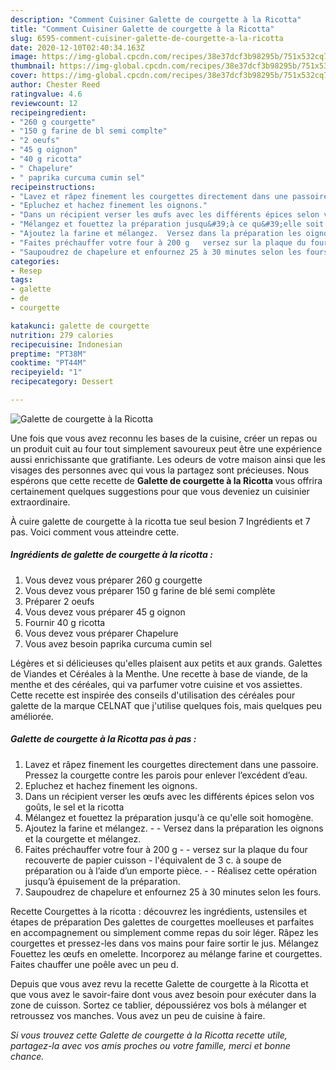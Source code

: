 ```yaml
---
description: "Comment Cuisiner Galette de courgette à la Ricotta"
title: "Comment Cuisiner Galette de courgette à la Ricotta"
slug: 6595-comment-cuisiner-galette-de-courgette-a-la-ricotta
date: 2020-12-10T02:40:34.163Z
image: https://img-global.cpcdn.com/recipes/38e37dcf3b98295b/751x532cq70/galette-de-courgette-a-la-ricotta-photo-principale-de-la-recette.jpg
thumbnail: https://img-global.cpcdn.com/recipes/38e37dcf3b98295b/751x532cq70/galette-de-courgette-a-la-ricotta-photo-principale-de-la-recette.jpg
cover: https://img-global.cpcdn.com/recipes/38e37dcf3b98295b/751x532cq70/galette-de-courgette-a-la-ricotta-photo-principale-de-la-recette.jpg
author: Chester Reed
ratingvalue: 4.6
reviewcount: 12
recipeingredient:
- "260 g courgette"
- "150 g farine de bl semi complte"
- "2 oeufs"
- "45 g oignon"
- "40 g ricotta"
- " Chapelure"
- " paprika curcuma cumin sel"
recipeinstructions:
- "Lavez et râpez finement les courgettes directement dans une passoire. Pressez la courgette contre les parois pour enlever l’excédent d’eau."
- "Epluchez et hachez finement les oignons."
- "Dans un récipient verser les œufs avec les différents épices selon vos goûts, le sel et la ricotta"
- "Mélangez et fouettez la préparation jusqu&#39;à ce qu&#39;elle soit homogène."
- "Ajoutez la farine et mélangez.  Versez dans la préparation les oignons et la courgette et mélangez."
- "Faites préchauffer votre four à 200 g   versez sur la plaque du four recouverte de papier cuisson  l&#39;équivalent de 3 c. à soupe de préparation ou à l’aide d’un emporte pièce.   Réalisez cette opération jusqu’à épuisement de la préparation."
- "Saupoudrez de chapelure et enfournez 25 à 30 minutes selon les fours."
categories:
- Resep
tags:
- galette
- de
- courgette

katakunci: galette de courgette 
nutrition: 279 calories
recipecuisine: Indonesian
preptime: "PT38M"
cooktime: "PT44M"
recipeyield: "1"
recipecategory: Dessert

---
```



![Galette de courgette à la Ricotta](https://img-global.cpcdn.com/recipes/38e37dcf3b98295b/751x532cq70/galette-de-courgette-a-la-ricotta-photo-principale-de-la-recette.jpg)

Une fois que vous avez reconnu les bases de la cuisine, créer un repas ou un produit cuit au four tout simplement savoureux peut être une expérience aussi enrichissante que gratifiante. Les odeurs de votre maison ainsi que les visages des personnes avec qui vous la partagez sont précieuses. Nous espérons que cette recette de <strong> Galette de courgette à la Ricotta </strong> vous offrira certainement quelques suggestions pour que vous deveniez un cuisinier extraordinaire.

<!--inarticleads1-->

À cuire galette de courgette à la ricotta tue seul besion 7 Ingrédients et 7 pas. Voici comment vous atteindre cette.

##### Ingrédients de galette de courgette à la ricotta :

1. Vous devez vous préparer 260 g courgette
1. Vous devez vous préparer 150 g farine de blé semi complète
1. Préparer 2 oeufs
1. Vous devez vous préparer 45 g oignon
1. Fournir 40 g ricotta
1. Vous devez vous préparer  Chapelure
1. Vous avez besoin  paprika curcuma cumin sel


Légères et si délicieuses qu&#39;elles plaisent aux petits et aux grands. Galettes de Viandes et Céréales à la Menthe. Une recette à base de viande, de la menthe et des céréales, qui va parfumer votre cuisine et vos assiettes. Cette recette est inspirée des conseils d&#39;utilisation des céréales pour galette de la marque CELNAT que j&#39;utilise quelques fois, mais quelques peu améliorée. 

<!--inarticleads2-->

##### Galette de courgette à la Ricotta pas à pas :

1. Lavez et râpez finement les courgettes directement dans une passoire. Pressez la courgette contre les parois pour enlever l’excédent d’eau.
1. Epluchez et hachez finement les oignons.
1. Dans un récipient verser les œufs avec les différents épices selon vos goûts, le sel et la ricotta
1. Mélangez et fouettez la préparation jusqu&#39;à ce qu&#39;elle soit homogène.
1. Ajoutez la farine et mélangez. -  - Versez dans la préparation les oignons et la courgette et mélangez.
1. Faites préchauffer votre four à 200 g  -  - versez sur la plaque du four recouverte de papier cuisson  - l&#39;équivalent de 3 c. à soupe de préparation ou à l’aide d’un emporte pièce.  -  - Réalisez cette opération jusqu’à épuisement de la préparation.
1. Saupoudrez de chapelure et enfournez 25 à 30 minutes selon les fours.


Recette Courgettes à la ricotta : découvrez les ingrédients, ustensiles et étapes de préparation Des galettes de courgettes moelleuses et parfaites en accompagnement ou simplement comme repas du soir léger. Râpez les courgettes et pressez-les dans vos mains pour faire sortir le jus. Mélangez Fouettez les œufs en omelette. Incorporez au mélange farine et courgettes. Faites chauffer une poêle avec un peu d. 

<!--inarticleads1-->

<p>
Depuis que vous avez revu la recette Galette de courgette à la Ricotta et que vous avez le savoir-faire dont vous avez besoin pour exécuter dans la zone de cuisson. Sortez ce tablier, dépoussiérez vos bols à mélanger et retroussez vos manches. Vous avez un peu de cuisine à faire.
</p>

<p>
<i>Si vous trouvez cette Galette de courgette à la Ricotta recette utile, partagez-la avec vos amis proches ou votre famille, merci et bonne chance.</i>
</p>
